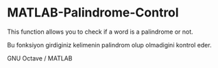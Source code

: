# MATLAB-Palindrome-Control
This function allows you to check if a word is a palindrome or not.

Bu fonksiyon girdiginiz kelimenin palindrom olup olmadigini kontrol eder.

GNU Octave / MATLAB
